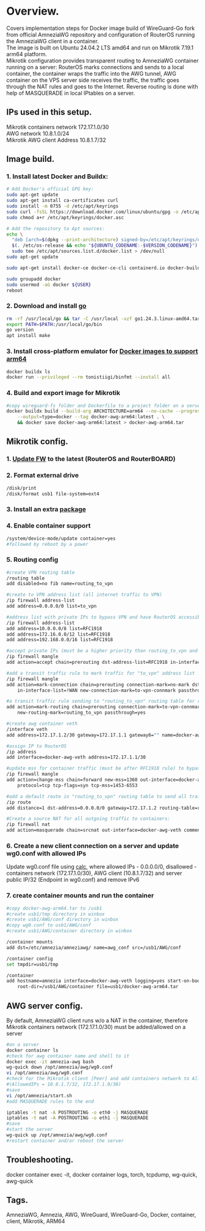 # Overview.

   Covers implementation steps for Docker image build of WireGuard-Go fork from official AmneziaWG repository and configuration of RouterOS running the AmneziaWG client in a container.  
The image is built on Ubuntu 24.04.2 LTS amd64 and run on Mikrotik 7.19.1 arm64 platform.  
Mikrotik configuration provides transparent routing to AmneziaWG container running on a server: RouterOS marks connections and sends to a local container, the container wraps the traffic into the AWG tunnel, AWG container on the VPS server side receives the traffic, the traffic goes through the NAT rules and goes to the Internet. Reverse routing is done with help of MASQUERADE in local IPtables on a server.  

## IPs used in this setup.

Mikrotik containers network 172.17.1.0/30  
AWG network 10.8.1.0/24  
Mikrotik AWG client Address 10.8.1.7/32  

## Image build.

###  1. Install latest Docker and Buildx:

```bash
# Add Docker's official GPG key:
sudo apt-get update
sudo apt-get install ca-certificates curl
sudo install -m 0755 -d /etc/apt/keyrings
sudo curl -fsSL https://download.docker.com/linux/ubuntu/gpg -o /etc/apt/keyrings/docker.asc
sudo chmod a+r /etc/apt/keyrings/docker.asc

# Add the repository to Apt sources:
echo \
  "deb [arch=$(dpkg --print-architecture) signed-by=/etc/apt/keyrings/docker.asc] https://download.docker.com/linux/ubuntu \
  $(. /etc/os-release && echo "${UBUNTU_CODENAME:-$VERSION_CODENAME}") stable" | \
  sudo tee /etc/apt/sources.list.d/docker.list > /dev/null
sudo apt-get update

sudo apt-get install docker-ce docker-ce-cli containerd.io docker-buildx-plugin docker-compose-plugin

sudo groupadd docker
sudo usermod -aG docker ${USER}
reboot
```

###  2. Download and install [go](https://go.dev/doc/install)

```bash
rm -rf /usr/local/go && tar -C /usr/local -xzf go1.24.3.linux-amd64.tar.gz
export PATH=$PATH:/usr/local/go/bin
go version
apt install make
```

###  3. Install cross-platform emulator for [Docker images to support arm64](https://help.mikrotik.com/docs/spaces/ROS/pages/84901929/Container#Container-Alternative%3AUsingDockertobuildContainerimages)
```bash
docker buildx ls
docker run --privileged --rm tonistiigi/binfmt --install all
```

###  4. Build and export image for Mikrotik
```bash
#copy wireguard-fs folder and Dockerfile to a project folder on a server
docker buildx build --build-arg ARCHITECTURE=arm64 --no-cache --progress=plain --platform linux/arm64/v8 \
	--output=type=docker --tag docker-awg-arm64:latest . \
	&& docker save docker-awg-arm64:latest > docker-awg-arm64.tar
```

## Mikrotik config.

###  1. [Update FW](https://help.mikrotik.com/docs/spaces/ROS/pages/328142/Upgrading+and+installation) to the latest (RouterOS and RouterBOARD)
###  2. Format external drive
```bash
/disk/print
/disk/format usb1 file-system=ext4
```
###  3. Install an extra [package](https://mikrotik.com/download)
###  4. Enable container support
```bash
/system/device-mode/update container=yes
#followed by reboot by a power
```
###  5. Routing config
```bash
#create VPN routing table
/routing table 
add disabled=no fib name=routing_to_vpn

#create to VPN address list (all internet traffic to VPN)
/ip firewall address-list
add address=0.0.0.0/0 list=to_vpn

#address list with private IPs to bypass VPN and have RouterOS accessible
/ip firewall address-list
add address=10.0.0.0/8 list=RFC1918
add address=172.16.0.0/12 list=RFC1918
add address=192.168.0.0/16 list=RFC1918

#accept private IPs (must be a higher priority than routing_to_vpn and mss mangle rules)
/ip firewall mangle
add action=accept chain=prerouting dst-address-list=RFC1918 in-interface-list=!WAN

#add a transit traffic rule to mark traffic for "to_vpn" address list 
/ip firewall mangle
add action=mark-connection chain=prerouting connection-mark=no-mark dst-address-list=to_vpn \
    in-interface-list=!WAN new-connection-mark=to-vpn-connmark passthrough=yes

#a transit traffic rule sending to "routing_to_vpn" routing table for routing
add action=mark-routing chain=prerouting connection-mark=to-vpn-connmark in-interface-list=!WAN \
    new-routing-mark=routing_to_vpn passthrough=yes

#create awg container veth
/interface veth
add address=172.17.1.2/30 gateway=172.17.1.1 gateway6="" name=docker-awg-veth

#assign IP to RouterOS
/ip address
add interface=docker-awg-veth address=172.17.1.1/30

#update mss for container traffic (must be after RFC1918 rule) to bypass ddos-guard
/ip firewall mangle
add action=change-mss chain=forward new-mss=1360 out-interface=docker-awg-veth passthrough=yes \
    protocol=tcp tcp-flags=syn tcp-mss=1453-6553

#add a default route in "routing_to_vpn" routing table to send all traffic to AWG container
/ip route
add distance=1 dst-address=0.0.0.0/0 gateway=172.17.1.2 routing-table=routing_to_vpn

#Create a source NAT for all outgoing traffic to containers:
/ip firewall nat
add action=masquerade chain=srcnat out-interface=docker-awg-veth comment="Outgoing NAT for containers"
```

###  6. Create a new client connection on a server and update wg0.conf with allowed IPs
Update wg0.conf file using [calc](https://www.procustodibus.com/blog/2021/03/wireguard-allowedips-calculator/), where allowed IPs - 0.0.0.0/0, disallowed - containers network (172.17.1.0/30), AWG client (10.8.1.7/32) and server public IP/32 (Endpoint in wg0.conf) and remove IPv6

###  7. create container mounts and run the container
```bash
#copy docker-awg-arm64.tar to /usb1
#create usb1/tmp directory in winbox
#create usb1/AWG/conf directory in winbox
#copy wg0.conf to usb1/AWG/conf 
#create usb1/AWG/container directory in winbox

/container mounts
add dst=/etc/amnezia/amneziawg/ name=awg_conf src=/usb1/AWG/conf

/container config
set tmpdir=usb1/tmp

/container
add hostname=amnezia interface=docker-awg-veth logging=yes start-on-boot=yes mounts=awg_conf \
    root-dir=/usb1/AWG/container file=usb1/docker-awg-arm64.tar
```

## AWG server config.

By default, AmneziaWG client runs w/o a NAT in the container, therefore Mikrotik containers network (172.17.1.0/30) must be added/allowed on a server
```bash
#on a server
docker container ls
#check for awg container name and shell to it
docker exec -it amnezia-awg bash
wg-quick down /opt/amnezia/awg/wg0.conf
vi /opt/amnezia/awg/wg0.conf
#check for the Mikrotik client [Peer] and add containers network to AllowedIPs
#(AllowedIPs = 10.8.1.7/32, 172.17.1.0/30)
#save
vi /opt/amnezia/start.sh
#add MASQUERADE rules to the end

iptables -t nat -A POSTROUTING -o eth0 -j MASQUERADE
iptables -t nat -A POSTROUTING -o eth1 -j MASQUERADE
#save
#start the server
wg-quick up /opt/amnezia/awg/wg0.conf
#restart container and/or reboot the server
```

## Troubleshooting.

docker container exec -it, docker container logs, torch, tcpdump, wg-quick, awg-quick

## Tags.

AmneziaWG, Amnezia, AWG, WireGuard, WireGuard-Go, Docker, container, client, Mikrotik, ARM64

